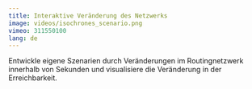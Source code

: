 ```yaml
---
title: Interaktive Veränderung des Netzwerks
image: videos/isochrones_scenario.png
vimeo: 311550100
lang: de
---
```


Entwickle eigene Szenarien durch Veränderungen im Routingnetzwerk innerhalb von Sekunden und visualisiere die Veränderung in der Erreichbarkeit.